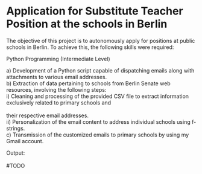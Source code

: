 # Application for Substitute Teacher Position at the schools in Berlin 

The objective of this project is to autonomously apply for positions at public schools in Berlin. To achieve this, the following skills were required:<br> 

Python Programming (Intermediate Level)<br> 

  a) Development of a Python script capable of dispatching emails along with attachments to various email addresses.<br> 
  b) Extraction of data pertaining to schools from Berlin Senate web resources, involving the following steps:<br> 
    i) Cleaning and processing of the provided CSV file to extract information exclusively related to primary schools and<br>      
       their respective email addresses.<br> 
    ii) Personalization of the email content to address individual schools using f-strings.<br> 
  c) Transmission of the customized emails to primary schools by using my Gmail account.<br> 

Output:<br>  
#TODO
